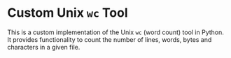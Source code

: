 # Custom Unix `wc` Tool

This is a custom implementation of the Unix `wc` (word count) tool in Python. It provides functionality to count the number of lines, words, bytes and characters in a given file.

